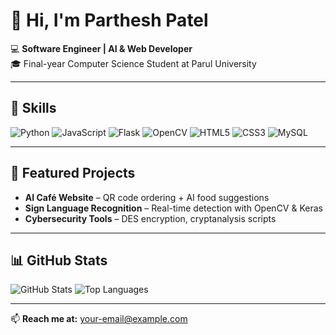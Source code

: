 # 👋 Hi, I'm Parthesh Patel

💻 **Software Engineer | AI & Web Developer**  
🎓 Final-year Computer Science Student at Parul University  

---

## 🚀 Skills
![Python](https://img.shields.io/badge/Python-3776AB?logo=python&logoColor=white)
![JavaScript](https://img.shields.io/badge/JavaScript-F7DF1E?logo=javascript&logoColor=black)
![Flask](https://img.shields.io/badge/Flask-000000?logo=flask&logoColor=white)
![OpenCV](https://img.shields.io/badge/OpenCV-5C3EE8?logo=opencv&logoColor=white)
![HTML5](https://img.shields.io/badge/HTML5-E34F26?logo=html5&logoColor=white)
![CSS3](https://img.shields.io/badge/CSS3-1572B6?logo=css3&logoColor=white)
![MySQL](https://img.shields.io/badge/MySQL-4479A1?logo=mysql&logoColor=white)

---

## 📌 Featured Projects
- **AI Café Website** – QR code ordering + AI food suggestions  
- **Sign Language Recognition** – Real-time detection with OpenCV & Keras  
- **Cybersecurity Tools** – DES encryption, cryptanalysis scripts  

---

## 📊 GitHub Stats
![GitHub Stats](https://github-readme-stats.vercel.app/api?username=Imparthpatel&show_icons=true&theme=tokyonight)
![Top Languages](https://github-readme-stats.vercel.app/api/top-langs/?username=Imparthpatel&layout=compact&theme=tokyonight)

---

📫 **Reach me at:** your-email@example.com
